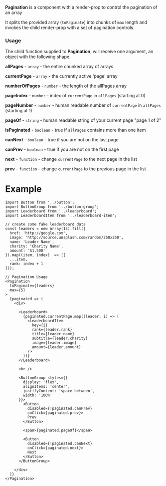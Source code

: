 __Pagination__ is a component with a render-prop to control the pagination of an array

It splits the provided array (`toPaginate`) into chunks of `max` length and invokes the child render-prop with a set of pagination controls.


### Usage

The child function supplied to __Pagination__, will receive one argument, an object with the following shape.

**allPages** - `array` - the entire chunked array of arrays

**currentPage** - `array` - the currently active 'page' array

**numberOfPages** - `number` - the length of the allPages array

**pageIndex** - `number` - index of `currentPage` in `allPages` (starting at 0)

**pageNumber** - `number` - human readable number of `currentPage` in `allPages` (starting at 1)

**pageOf** - `string` - human readable string of your current page "page 1 of 2"

**isPaginated** - `boolean` - true if `allPages` contains more than one item

**canNext** - `boolean` - true if you are not on the last page

**canPrev** - `boolean` - true if you are not on the first page

**next** - `function` - change `currentPage` to the next page in the list

**prev** - `function` - change `currentPage` to the previous page in the list


# Example

```
import Button from '../button';
import ButtonGroup from '../button-group';
import Leaderboard from '../leaderboard';
import LeaderboardItem from '../leaderboard-item';

// create some fake leaderboard data
const leaders = new Array(15).fill({
  href: 'http://google.com',
  image: 'http://source.unsplash.com/random/250x250',
  name: 'Leader Name',
  charity: 'Charity Name',
  amount: '$1,500'
}).map((item, index)  => ({
  ...item,
  rank: index + 1
}));

// Pagination Usage
<Pagination
  toPaginate={leaders}
  max={5}
>
  {paginated => (
    <div>

      <Leaderboard>
        {paginated.currentPage.map((leader, i) => (
          <LeaderboardItem
            key={i}
            rank={leader.rank}
            title={leader.name}
            subtitle={leader.charity}
            image={leader.image}
            amount={leader.amount}
          />
        ))}
      </Leaderboard>

      <br />

      <ButtonGroup styles={{
        display: 'flex',
        alignItems: 'center',
        justifyContent: 'space-between',
        width: '100%'
      }}>
        <Button
          disabled={!paginated.canPrev}
          onClick={paginated.prev}>
          Prev
        </Button>

        <span>{paginated.pageOf}</span>

        <Button
          disabled={!paginated.canNext}
          onClick={paginated.next}>
          Next
        </Button>
      </ButtonGroup>

    </div>
  )}
</Pagination>
```
